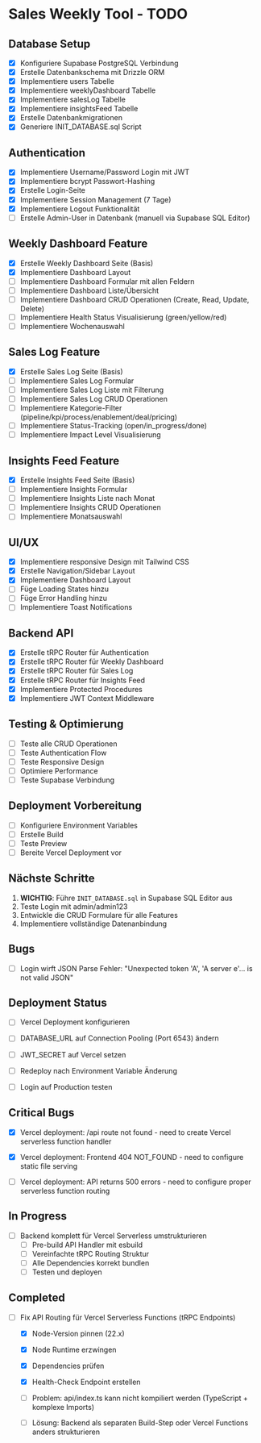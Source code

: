 # Sales Weekly Tool - TODO

## Database Setup
- [x] Konfiguriere Supabase PostgreSQL Verbindung
- [x] Erstelle Datenbankschema mit Drizzle ORM
- [x] Implementiere users Tabelle
- [x] Implementiere weeklyDashboard Tabelle
- [x] Implementiere salesLog Tabelle
- [x] Implementiere insightsFeed Tabelle
- [x] Erstelle Datenbankmigrationen
- [x] Generiere INIT_DATABASE.sql Script

## Authentication
- [x] Implementiere Username/Password Login mit JWT
- [x] Implementiere bcrypt Passwort-Hashing
- [x] Erstelle Login-Seite
- [x] Implementiere Session Management (7 Tage)
- [x] Implementiere Logout Funktionalität
- [ ] Erstelle Admin-User in Datenbank (manuell via Supabase SQL Editor)

## Weekly Dashboard Feature
- [x] Erstelle Weekly Dashboard Seite (Basis)
- [x] Implementiere Dashboard Layout
- [ ] Implementiere Dashboard Formular mit allen Feldern
- [ ] Implementiere Dashboard Liste/Übersicht
- [ ] Implementiere Dashboard CRUD Operationen (Create, Read, Update, Delete)
- [ ] Implementiere Health Status Visualisierung (green/yellow/red)
- [ ] Implementiere Wochenauswahl

## Sales Log Feature
- [x] Erstelle Sales Log Seite (Basis)
- [ ] Implementiere Sales Log Formular
- [ ] Implementiere Sales Log Liste mit Filterung
- [ ] Implementiere Sales Log CRUD Operationen
- [ ] Implementiere Kategorie-Filter (pipeline/kpi/process/enablement/deal/pricing)
- [ ] Implementiere Status-Tracking (open/in_progress/done)
- [ ] Implementiere Impact Level Visualisierung

## Insights Feed Feature
- [x] Erstelle Insights Feed Seite (Basis)
- [ ] Implementiere Insights Formular
- [ ] Implementiere Insights Liste nach Monat
- [ ] Implementiere Insights CRUD Operationen
- [ ] Implementiere Monatsauswahl

## UI/UX
- [x] Implementiere responsive Design mit Tailwind CSS
- [x] Erstelle Navigation/Sidebar Layout
- [x] Implementiere Dashboard Layout
- [ ] Füge Loading States hinzu
- [ ] Füge Error Handling hinzu
- [ ] Implementiere Toast Notifications

## Backend API
- [x] Erstelle tRPC Router für Authentication
- [x] Erstelle tRPC Router für Weekly Dashboard
- [x] Erstelle tRPC Router für Sales Log
- [x] Erstelle tRPC Router für Insights Feed
- [x] Implementiere Protected Procedures
- [x] Implementiere JWT Context Middleware

## Testing & Optimierung
- [ ] Teste alle CRUD Operationen
- [ ] Teste Authentication Flow
- [ ] Teste Responsive Design
- [ ] Optimiere Performance
- [ ] Teste Supabase Verbindung

## Deployment Vorbereitung
- [ ] Konfiguriere Environment Variables
- [ ] Erstelle Build
- [ ] Teste Preview
- [ ] Bereite Vercel Deployment vor

## Nächste Schritte
1. **WICHTIG**: Führe `INIT_DATABASE.sql` in Supabase SQL Editor aus
2. Teste Login mit admin/admin123
3. Entwickle die CRUD Formulare für alle Features
4. Implementiere vollständige Datenanbindung




## Bugs
- [ ] Login wirft JSON Parse Fehler: "Unexpected token 'A', 'A server e'... is not valid JSON"




## Deployment Status
- [ ] Vercel Deployment konfigurieren
- [ ] DATABASE_URL auf Connection Pooling (Port 6543) ändern
- [ ] JWT_SECRET auf Vercel setzen
- [ ] Redeploy nach Environment Variable Änderung
- [ ] Login auf Production testen




## Critical Bugs
- [x] Vercel deployment: /api route not found - need to create Vercel serverless function handler
- [x] Vercel deployment: Frontend 404 NOT_FOUND - need to configure static file serving
- [ ] Vercel deployment: API returns 500 errors - need to configure proper serverless function routing




## In Progress
- [ ] Backend komplett für Vercel Serverless umstrukturieren
  - [ ] Pre-build API Handler mit esbuild
  - [ ] Vereinfachte tRPC Routing Struktur
  - [ ] Alle Dependencies korrekt bundlen
  - [ ] Testen und deployen

## Completed
- [ ] Fix API Routing für Vercel Serverless Functions (tRPC Endpoints)
  - [x] Node-Version pinnen (22.x)
  - [x] Node Runtime erzwingen
  - [x] Dependencies prüfen
  - [x] Health-Check Endpoint erstellen
  - [ ] Problem: api/index.ts kann nicht kompiliert werden (TypeScript + komplexe Imports)
  - [ ] Lösung: Backend als separaten Build-Step oder Vercel Functions anders strukturieren

